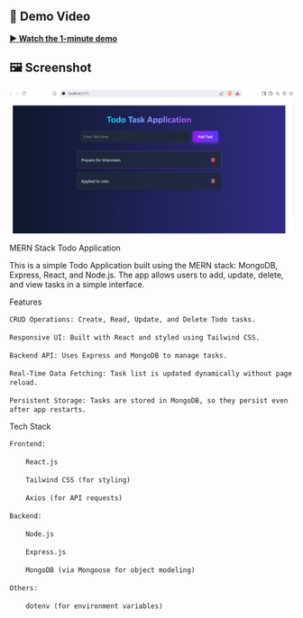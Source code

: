 ## 🎥 Demo Video

**[▶️ Watch the 1-minute demo](client/vite-project/src/assets/media/TODO_Demo.mp4)**
## 🖼️ Screenshot

![App Screenshot](client/vite-project/src/assets/media/TODO_APP.png)



MERN Stack Todo Application

This is a simple Todo Application built using the MERN stack: MongoDB, Express, React, and Node.js. The app allows users to add, update, delete, and view tasks in a simple interface.

Features

    CRUD Operations: Create, Read, Update, and Delete Todo tasks.

    Responsive UI: Built with React and styled using Tailwind CSS.

    Backend API: Uses Express and MongoDB to manage tasks.

    Real-Time Data Fetching: Task list is updated dynamically without page reload.

    Persistent Storage: Tasks are stored in MongoDB, so they persist even after app restarts.

Tech Stack

    Frontend:

        React.js

        Tailwind CSS (for styling)

        Axios (for API requests)

    Backend:

        Node.js

        Express.js

        MongoDB (via Mongoose for object modeling)

    Others:

        dotenv (for environment variables)
